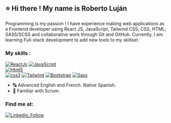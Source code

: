 ## ⭐ Hi there ! My name is Roberto Luján

Programming is my passion !
I have experience making web applications as a Frontend developer using React JS, JavaScript, Tailwind CSS, CSS, HTML, SASS/SCSS and collaborative work through Git and GitHub. Currently, I am learning Full-stack development to add new tools to my skillset.

### My skills :
[![ReactJs](https://img.shields.io/badge/React.Js-1572B6?style=for-the-badge&logo=react&logoColor=white&labelColor=101010)](#)
[![JavaScript](https://img.shields.io/badge/JavaScript-F7DF1E?style=for-the-badge&logo=javascript&logoColor=white&labelColor=101010)](#)
</br>
[![Html5](https://img.shields.io/badge/HTML5-E34F26?style=for-the-badge&logo=html5&logoColor=white&labelColor=101010)](#)
</br>
[![css3](https://img.shields.io/badge/CSS3-1572B6?style=for-the-badge&logo=css3&logoColor=white&labelColor=101010)](#)
[![Tailwind](https://img.shields.io/badge/Tailwind_CSS-38B2AC?style=for-the-badge&logo=tailwind-css&logoColor=white)](#)
[![Bootstrap](https://img.shields.io/badge/Bootstrap-563D7C?style=for-the-badge&logo=bootstrap&logoColor=white&labelColor=101010)](#)
[![Sass](https://img.shields.io/badge/Sass-bf4080?style=for-the-badge&logo=sass&logoColor=white&labelColor=101010)](#)

- 🔠 Advanced English and French. Native Spanish.
- 💼 Familiar with Scrum.

### Find me at:
[![Linkedin_Follow](https://img.shields.io/badge/LinkedIn-0077B5?style=for-the-badge&logo=linkedin&logoColor=white&labelColor=101010)](https://www.linkedin.com/in/roberto-a-luj%C3%A1n-guti%C3%A9rrez-9198b0159/)
